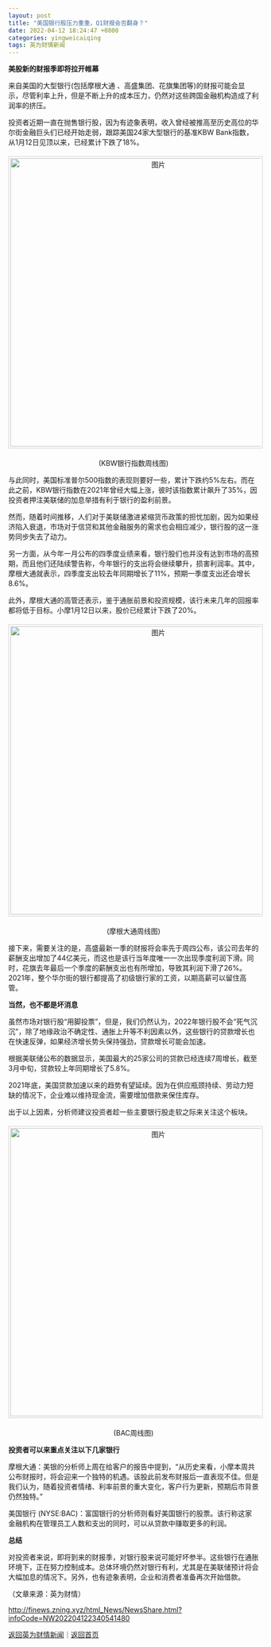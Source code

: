 ```yaml
---
layout: post
title: "美国银行股压力重重，Q1财报会否翻身？"
date: 2022-04-12 18:24:47 +0800
categories: yingweicaiqing
tags: 英为财情新闻
---
```

<p><strong>美股新的财报季即将拉开帷幕</strong></p>
 <p>来自美国的大型银行(包括摩根大通 、高盛集团、花旗集团等)的财报可能会显示，尽管利率上升，但是不断上升的成本压力，仍然对这些跨国金融机构造成了利润率的挤压。</p>
 <p>投资者近期一直在抛售银行股，因为有迹象表明，收入曾经被推高至历史高位的华尔街金融巨头们已经开始走弱，跟踪美国24家大型银行的基准KBW Bank指数，从1月12日见顶以来，已经累计下跌了18%。</p>
 <center><img src="https://dfscdn.dfcfw.com/download/D24783358757222434239_w804h735.jpg" alt="图片" style="border:#d1d1d1 1px solid;padding:3px;margin:5px 0;" width="580" /></center><p align="center">(KBW银行指数周线图)</p><p>与此同时，美国标准普尔500指数的表现则要好一些，累计下跌约5%左右。而在此之前，KBW银行指数在2021年曾经大幅上涨，彼时该指数累计飙升了35%，因投资者押注美联储的加息举措有利于银行的盈利前景。</p>
 <p>然而，随着时间推移，人们对于美联储激进紧缩货币政策的担忧加剧，因为如果经济陷入衰退，市场对于信贷和其他金融服务的需求也会相应减少，银行股的这一涨势同步失去了动力。</p>
 <p>另一方面，从今年一月公布的四季度业绩来看，银行股们也并没有达到市场的高预期，而且他们还陆续警告称，今年银行的支出将会继续攀升，损害利润率。其中，摩根大通就表示，四季度支出较去年同期增长了11%，预期一季度支出还会增长8.6%。</p>
 <p>此外，摩根大通的高管还表示，鉴于通胀前景和投资规模，该行未来几年的回报率都将低于目标。小摩1月12日以来，股价已经累计下跌了20%。</p>
 <center><img src="https://dfscdn.dfcfw.com/download/D25644344184488967739_w826h745.jpg" alt="图片" style="border:#d1d1d1 1px solid;padding:3px;margin:5px 0;" width="580" /></center><p align="center">(摩根大通周线图)</p><p>接下来，需要关注的是，高盛最新一季的财报将会率先于周四公布，该公司去年的薪酬支出增加了44亿美元，而这也是该行当年度唯一一次出现季度利润下滑。同时，花旗去年最后一个季度的薪酬支出也有所增加，导致其利润下滑了26%。2021年，整个华尔街的银行都提高了初级银行家的工资，以期高薪可以留住高管。</p>
 <p><strong>当然，也不都是坏消息</strong></p>
 <p>虽然市场对银行股“用脚投票”，但是，我们仍然认为，2022年银行股不会“死气沉沉”，除了地缘政治不确定性、通胀上升等不利因素以外，这些银行的贷款增长也在快速反弹，如果经济增长势头保持强劲，贷款增长可能会加速。</p>
 <p>根据美联储公布的数据显示，美国最大的25家公司的贷款已经连续7周增长，截至3月中旬，贷款较上年同期增长了5.8%。</p>
 <p>2021年底，美国贷款加速以来的趋势有望延续。因为在供应瓶颈持续、劳动力短缺的情况下，企业难以维持现金流，需要增加借款来保住库存。</p>
 <p>出于以上因素，分析师建议投资者趁一些主要银行股走软之际来关注这个板块。</p>
 <center><img src="https://dfscdn.dfcfw.com/download/D25346008783137193807_w808h735.jpg" alt="图片" style="border:#d1d1d1 1px solid;padding:3px;margin:5px 0;" width="580" /></center><p align="center">(BAC周线图)</p><p><strong>投资者可以来重点关注以下几家银行</strong></p>
 <p>摩根大通：美银的分析师上周在给客户的报告中提到，“从历史来看，小摩本周共公布财报时，将会迎来一个独特的机遇。该股此前发布财报后一直表现不佳。但是我们认为，随着投资者情绪、利率前景的重大变化，客户行为更新，预期后市背景仍然独特。”</p>
 <p>美国银行 (NYSE:BAC)：富国银行的分析师则看好美国银行的股票。该行称这家金融机构在管理员工人数和支出的同时，可以从贷款中赚取更多的利润。</p>
 <p><strong>总结</strong></p>
 <p>对投资者来说，即将到来的财报季，对银行股来说可能好坏参半。这些银行在通胀环境下，正在努力控制成本。总体环境仍然对银行有利，尤其是在美联储预计将会大幅加息的情况下。另外，也有迹象表明，企业和消费者准备再次开始借款。</p><p class="em_media">（文章来源：英为财情）</p>

<http://finews.zning.xyz/html_News/NewsShare.html?infoCode=NW202204122340541480>

[返回英为财情新闻](//finews.withounder.com/category/yingweicaiqing.html)｜[返回首页](//finews.withounder.com/)